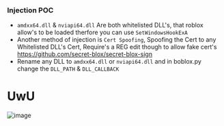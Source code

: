 
### Injection POC
- ``amdxx64.dll`` & ``nviapi64.dll`` Are both whitelisted DLL's, that roblox allow's to be loaded therfore you can use ``SetWindowsHookExA``
-  Another method of injection is ``Cert Spoofing``, Spoofing the Cert to any Whitelisted DLL's Cert, Require's a REG edit though to allow fake cert's https://github.com/secret-blox/secret-blox-sign
-  Rename any DLL to ``amdxx64.dll`` or ``nviapi64.dll`` and in boblox.py change the ``DLL_PATH`` & ``DLL_CALLBACK``


# UwU
![image](https://github.com/user-attachments/assets/771dcb45-8a55-4e26-9814-80bb4d815a85)
